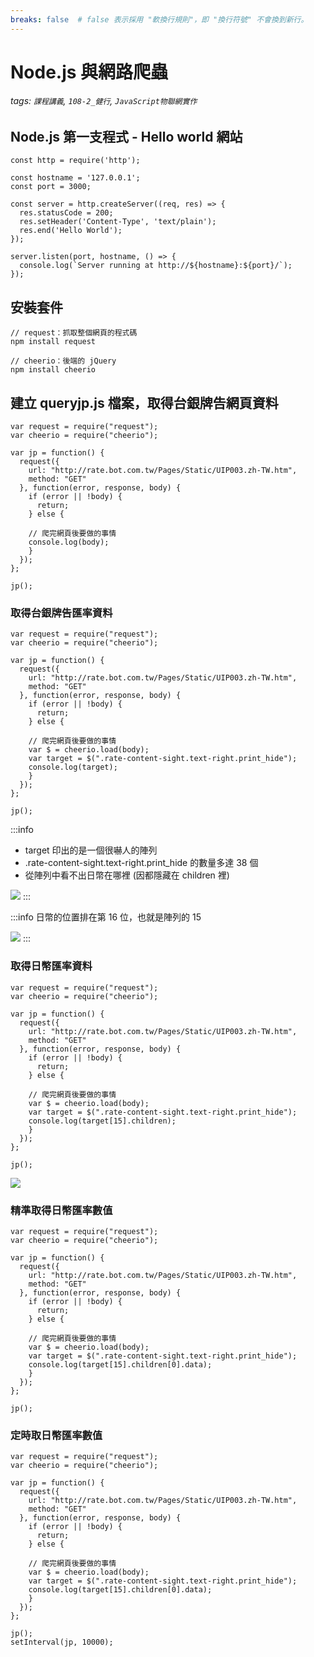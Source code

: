 ```yaml
---
breaks: false  # false 表示採用 "軟換行規則"，即 "換行符號" 不會換到新行。
---
```


# Node.js 與網路爬蟲

###### tags: `課程講義`, `108-2_健行`, `JavaScript物聯網實作`


## Node.js 第一支程式 - Hello world 網站

```javascript=
const http = require('http');

const hostname = '127.0.0.1';
const port = 3000;

const server = http.createServer((req, res) => {
  res.statusCode = 200;
  res.setHeader('Content-Type', 'text/plain');
  res.end('Hello World');
});

server.listen(port, hostname, () => {
  console.log(`Server running at http://${hostname}:${port}/`);
});
```


## 安裝套件

```javascript=
// request：抓取整個網頁的程式碼
npm install request

// cheerio：後端的 jQuery
npm install cheerio
```


## 建立 queryjp.js 檔案，取得台銀牌告網頁資料

```javascript=
var request = require("request");
var cheerio = require("cheerio");

var jp = function() {
  request({
    url: "http://rate.bot.com.tw/Pages/Static/UIP003.zh-TW.htm",
    method: "GET"
  }, function(error, response, body) {
    if (error || !body) {
      return;
    } else {

    // 爬完網頁後要做的事情
    console.log(body);
    }
  });
};

jp();
```


### 取得台銀牌告匯率資料

```javascript=
var request = require("request");
var cheerio = require("cheerio");

var jp = function() {
  request({
    url: "http://rate.bot.com.tw/Pages/Static/UIP003.zh-TW.htm",
    method: "GET"
  }, function(error, response, body) {
    if (error || !body) {
      return;
    } else {

    // 爬完網頁後要做的事情
    var $ = cheerio.load(body);
    var target = $(".rate-content-sight.text-right.print_hide");
    console.log(target);
    }
  });
};

jp();
```


:::info
* target 印出的是一個很嚇人的陣列
* .rate-content-sight.text-right.print_hide 的數量多達 38 個
* 從陣列中看不出日幣在哪裡 (因都隱藏在 children 裡)

![](https://i.imgur.com/LcHTkH4.jpg)
:::


:::info
日幣的位置排在第 16 位，也就是陣列的 15

![](https://i.imgur.com/6Q1RFJt.jpg)
:::


### 取得日幣匯率資料

```javascript=
var request = require("request");
var cheerio = require("cheerio");

var jp = function() {
  request({
    url: "http://rate.bot.com.tw/Pages/Static/UIP003.zh-TW.htm",
    method: "GET"
  }, function(error, response, body) {
    if (error || !body) {
      return;
    } else {

    // 爬完網頁後要做的事情
    var $ = cheerio.load(body);
    var target = $(".rate-content-sight.text-right.print_hide");
    console.log(target[15].children);
    }
  });
};

jp();
```


![](https://i.imgur.com/nc6BgSz.png)


### 精準取得日幣匯率數值

```javascript=
var request = require("request");
var cheerio = require("cheerio");

var jp = function() {
  request({
    url: "http://rate.bot.com.tw/Pages/Static/UIP003.zh-TW.htm",
    method: "GET"
  }, function(error, response, body) {
    if (error || !body) {
      return;
    } else {

    // 爬完網頁後要做的事情
    var $ = cheerio.load(body);
    var target = $(".rate-content-sight.text-right.print_hide");
    console.log(target[15].children[0].data);
    }
  });
};

jp();
```


### 定時取日幣匯率數值

```javascript=
var request = require("request");
var cheerio = require("cheerio");

var jp = function() {
  request({
    url: "http://rate.bot.com.tw/Pages/Static/UIP003.zh-TW.htm",
    method: "GET"
  }, function(error, response, body) {
    if (error || !body) {
      return;
    } else {

    // 爬完網頁後要做的事情
    var $ = cheerio.load(body);
    var target = $(".rate-content-sight.text-right.print_hide");
    console.log(target[15].children[0].data);
    }
  });
};

jp();
setInterval(jp, 10000);
```
